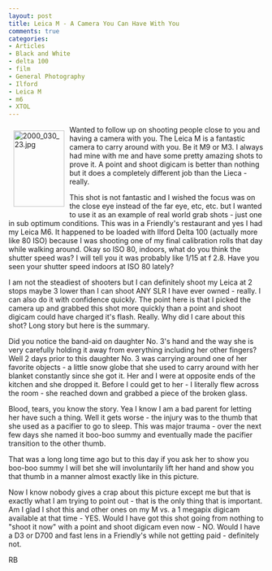 ```yaml
---
layout: post
title: Leica M - A Camera You Can Have With You
comments: true
categories:
- Articles
- Black and White
- delta 100
- film
- General Photography
- Ilford
- Leica M
- m6
- XTOL
---
```

<a rel="lightbox" href="/wp-content/uploads/2009/10/2000_030_23.jpg"><img title="2000_030_23.jpg" src="/wp-content/uploads/2009/10/.thumbs/.2000_030_23.jpg" border="0" alt="2000_030_23.jpg" hspace="10" vspace="10" width="100" height="150" align="left" /></a>Wanted to follow up on shooting people close to you and having a camera with you. The Leica M is a fantastic camera to carry around with you. Be it M9 or M3. I always had mine with me and have some pretty amazing shots to prove it. A point and shoot digicam is better than nothing but it does a completely different job than the Lieca - really.

This shot is not fantastic and I wished the focus was on the close eye instead of the far eye, etc, etc. but I wanted to use it as an example of real world grab shots - just one in sub optimum conditions. This was in a Friendly's restaurant and yes I had my Leica M6. It happened to be loaded with Ilford Delta 100 (actually more like 80 ISO) because I was shooting one of my final calibration rolls that day while walking around. Okay so ISO 80, indoors, what do you think the shutter speed was? I will tell you it was probably like 1/15 at f 2.8. Have you seen your shutter speed indoors at ISO 80 lately?

I am not the steadiest of shooters but I can definitely shoot my Leica at 2 stops maybe 3 lower than I can shoot ANY SLR I have ever owned - really. I can also do it with confidence quickly. The point here is that I picked the camera up and grabbed this shot more quickly than a point and shoot digicam could have charged it's flash. Really. Why did I care about this shot? Long story but here is the summary.

Did you notice the band-aid on daughter No. 3's hand and the way she is very carefully holding it away from everything including her other fingers? Well 2 days prior to this daughter No. 3 was carrying around one of her favorite objects - a little snow globe that she used to carry around with her blanket constantly since she got it. Her and I were at opposite ends of the kitchen and she dropped it. Before I could get to her - I literally flew across the room - she reached down and grabbed a piece of the broken glass.

Blood, tears, you know the story. Yea I know I am a bad parent for letting her have such a thing. Well it gets worse - the injury was to the thumb that she used as a pacifier to go to sleep. This was major trauma - over the next few days she named it boo-boo summy and eventually made the pacifier transition to the other thumb.

That was a long long time ago but to this day if you ask her to show you boo-boo summy I will bet she will involuntarily lift her hand and show you that thumb in a manner almost exactly like in this picture.

Now I know nobody gives a crap about this picture except me but that is exactly what I am trying to point out - that is the only thing that is important. Am I glad I shot this and other ones on my M vs. a 1 megapix digicam available at that time - YES. Would I have got this shot going from nothing to "shoot it now" with a point and shoot digicam even now - NO. Would I have a D3 or D700 and fast lens in a Friendly's while not getting paid - definitely not.

RB